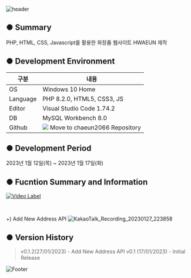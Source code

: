 ![header](https://capsule-render.vercel.app/api?type=waving&color=gradient&height=200&section=header&text=🍀HWAEUN&fontSize=55)

● Summary
---------------------------
PHP, HTML, CSS, Javascript를 활용한 화장품 웹사이트 HWAEUN 제작

● Development Environment
-------------
|구분|내용|
|---|------------------|
|OS|Windows 10 Home|
|Language|PHP 8.2.0, HTML5, CSS3, JS|
|Editor|Visual Studio Code 1.74.2|
|DB|MySQL Workbench 8.0|
|Github|<a href="https://github.com/chaeun2066"><img src="https://img.shields.io/badge/Github-F05032?style=flat-square&logo=github&logoColor=white"/></a> Move to chaeun2066 Repository|

● Development Period
----------------
2023년 1월 12일(목) ~ 2023년 1월 17일(화)


● Fucntion Summary and Information
-------------

[![Video Label](http://img.youtube.com/vi/9ckcUQRocAM/0.jpg)](https://youtu.be/9ckcUQRocAM)

<br>

+) Add New Address API
![KakaoTalk_Recording_20230127_223858](https://user-images.githubusercontent.com/114280483/215106959-c0b05e99-3995-4f97-93b8-b62e195a4466.gif)


● Version History
-------------
> v0.1.2(27/01/2023) - Add New Address API
> v0.1 (17/01/2023) - Initial Release

![Footer](https://capsule-render.vercel.app/api?type=waving&color=gradient&height=200&section=footer)
